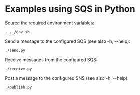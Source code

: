 Examples using SQS in Python
============================

Source the required environment variables:

    . ../env.sh

Send a message to the configured SQS (see also -h, --help):

    ./send.py

Receive messages from the configured SQS:

    ./receive.py

Post a message to the configured SNS (see also -h, --help):

    ./publish.py
